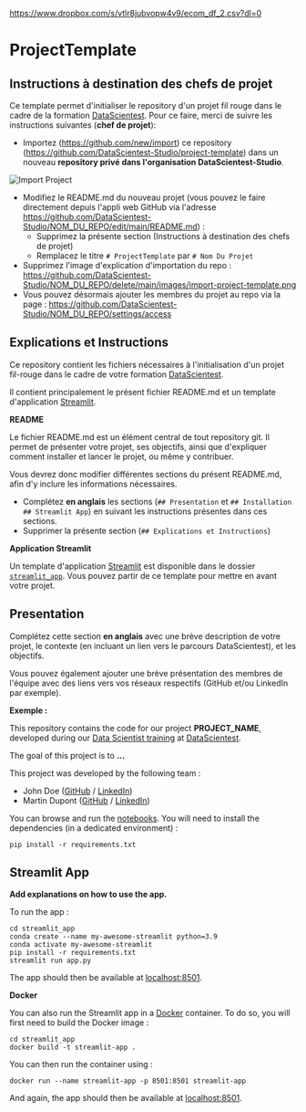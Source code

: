 https://www.dropbox.com/s/vtlr8jubvopw4v9/ecom_df_2.csv?dl=0
# ProjectTemplate

## Instructions à destination des chefs de projet

Ce template permet d'initialiser le repository d'un projet fil rouge dans le cadre de la formation [DataScientest](https://datascientest.com/). Pour ce faire, merci de suivre les instructions suivantes (**chef de projet**):

- Importez (https://github.com/new/import) ce repository (https://github.com/DataScientest-Studio/project-template) dans un nouveau **repository privé dans l'organisation DataScientest-Studio**.

![Import Project](images/import-project-template.png)

- Modifiez le README.md du nouveau projet (vous pouvez le faire directement depuis l'appli web GitHub via l'adresse https://github.com/DataScientest-Studio/NOM_DU_REPO/edit/main/README.md) :
  - Supprimez la présente section (Instructions à destination des chefs de projet)
  - Remplacez le titre `# ProjectTemplate` par `# Nom Du Projet`
- Supprimez l'image d'explication d'importation du repo :
  https://github.com/DataScientest-Studio/NOM_DU_REPO/delete/main/images/import-project-template.png
- Vous pouvez désormais ajouter les membres du projet au repo via la page : https://github.com/DataScientest-Studio/NOM_DU_REPO/settings/access

## Explications et Instructions

Ce repository contient les fichiers nécessaires à l'initialisation d'un projet fil-rouge dans le cadre de votre formation [DataScientest](https://datascientest.com/).

Il contient principalement le présent fichier README.md et un template d'application [Streamlit](https://streamlit.io/).

**README**

Le fichier README.md est un élément central de tout repository git. Il permet de présenter votre projet, ses objectifs, ainsi que d'expliquer comment installer et lancer le projet, ou même y contribuer.

Vous devrez donc modifier différentes sections du présent README.md, afin d'y inclure les informations nécessaires.

- Complétez **en anglais** les sections (`## Presentation` et `## Installation` `## Streamlit App`) en suivant les instructions présentes dans ces sections.
- Supprimer la présente section (`## Explications et Instructions`)

**Application Streamlit**

Un template d'application [Streamlit](https://streamlit.io/) est disponible dans le dossier [`streamlit_app`](streamlit_app). Vous pouvez partir de ce template pour mettre en avant votre projet.

## Presentation

Complétez cette section **en anglais** avec une brève description de votre projet, le contexte (en incluant un lien vers le parcours DataScientest), et les objectifs.

Vous pouvez également ajouter une brève présentation des membres de l'équipe avec des liens vers vos réseaux respectifs (GitHub et/ou LinkedIn par exemple).

**Exemple :**

This repository contains the code for our project **PROJECT_NAME**, developed during our [Data Scientist training](https://datascientest.com/en/data-scientist-course) at [DataScientest](https://datascientest.com/).

The goal of this project is to **...**

This project was developed by the following team :

- John Doe ([GitHub](https://github.com/) / [LinkedIn](http://linkedin.com/))
- Martin Dupont ([GitHub](https://github.com/) / [LinkedIn](http://linkedin.com/))

You can browse and run the [notebooks](./notebooks). You will need to install the dependencies (in a dedicated environment) :

```
pip install -r requirements.txt
```

## Streamlit App

**Add explanations on how to use the app.**

To run the app :

```shell
cd streamlit_app
conda create --name my-awesome-streamlit python=3.9
conda activate my-awesome-streamlit
pip install -r requirements.txt
streamlit run app.py
```

The app should then be available at [localhost:8501](http://localhost:8501).

**Docker**

You can also run the Streamlit app in a [Docker](https://www.docker.com/) container. To do so, you will first need to build the Docker image :

```shell
cd streamlit_app
docker build -t streamlit-app .
```

You can then run the container using :

```shell
docker run --name streamlit-app -p 8501:8501 streamlit-app
```

And again, the app should then be available at [localhost:8501](http://localhost:8501).
